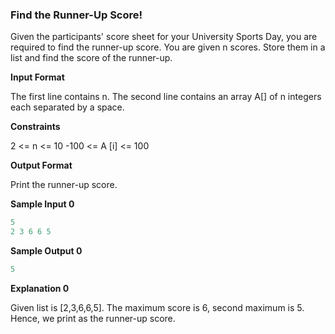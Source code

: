### Find the Runner-Up Score!

Given the participants' score sheet for your University Sports Day, you are required to find the runner-up score. You are given n scores. Store them in a list and find the score of the runner-up.

**Input Format**

The first line contains n. The second line contains an array A[] of n integers each separated by a space.

**Constraints**

2 <= n <= 10
-100 <= A [i] <= 100

**Output Format**

Print the runner-up score.

**Sample Input 0**

```python
5
2 3 6 6 5
```

**Sample Output 0**

```python
5
```

**Explanation 0**

Given list is [2,3,6,6,5]. The maximum score is 6, second maximum is 5. Hence, we print  as the runner-up score.